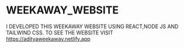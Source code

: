 # WEEKAWAY_WEBSITE
I DEVELOPED THIS WEEKAWAY WEBSITE USING REACT,NODE JS AND TAILWIND CSS. TO SEE THE WEBSITE VISIT https://adityaweekaway.netlify.app
